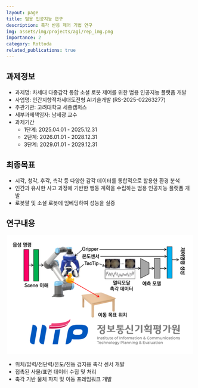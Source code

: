 ```yaml
---
layout: page
title: 범용 인공지능 연구
description: 촉각 반응 제어 기법 연구
img: assets/img/projects/agi/rep_img.png
importance: 2
category: Rottoda
related_publications: true
---
```


## 과제정보
- 과제명: 차세대 다중감각 통합 소셜 로봇 제어를 위한 범용 인공지능 플랫폼 개발
- 사업명: 인간지향적차세대도전형 AI기술개발 (RS-2025-02263277)
- 주관기관: 고려대학교 세종캠퍼스
- 세부과제책임자: 남세광 교수
- 과제기간
    - 1단계: 2025.04.01 - 2025.12.31
    - 2단계: 2026.01.01 - 2028.12.31
    - 3단계: 2029.01.01 - 2029.12.31

## 최종목표
- 시각, 청각, 후각, 촉각 등 다양한 감각 데이터를 통합적으로 할용한 환경 분석
- 인간과 유사한 사고 과정에 기반한 행동 계획을 수립하는 범용 인공지능 플랫폼 개발
- 로봇팔 및 소셜 로봇에 임베딩하여 성능을 실증

## 연구내용
<center>
<img src="../assets/img/projects/agi/rep_img.png" alt="AGI" style="width:500px; height:auto;">
</center>

- 위치/압력/전단력/온도/진동 검지용 촉각 센서 개발
- 접촉된 사물/표면 데이터 수집 및 처리
- 촉각 기반 물체 파지 및 이동 프레임워크 개발